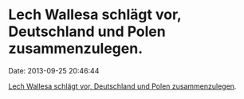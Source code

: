 Lech Wallesa schlägt vor, Deutschland und Polen zusammenzulegen.
================================================================

Date: 2013-09-25 20:46:44

[Lech Wallesa schlägt vor, Deutschland und Polen
zusammenzulegen](http://www.thelocal.de/national/20130925-52085.html).
